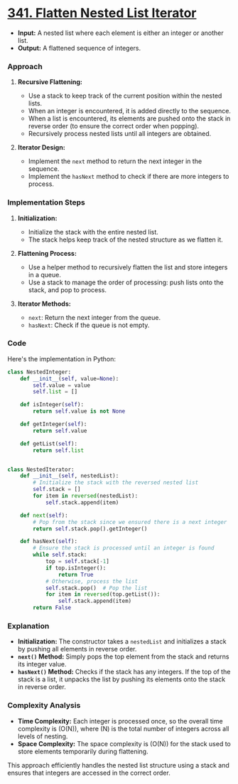 # [341. Flatten Nested List Iterator](https://leetcode.com/problems/flatten-nested-list-iterator/description/)

- **Input:** A nested list where each element is either an integer or another list.
- **Output:** A flattened sequence of integers.

### Approach

1. **Recursive Flattening:** 
   - Use a stack to keep track of the current position within the nested lists.
   - When an integer is encountered, it is added directly to the sequence.
   - When a list is encountered, its elements are pushed onto the stack in reverse order (to ensure the correct order when popping).
   - Recursively process nested lists until all integers are obtained.

2. **Iterator Design:**
   - Implement the `next` method to return the next integer in the sequence.
   - Implement the `hasNext` method to check if there are more integers to process.

### Implementation Steps

1. **Initialization:**
   - Initialize the stack with the entire nested list.
   - The stack helps keep track of the nested structure as we flatten it.

2. **Flattening Process:**
   - Use a helper method to recursively flatten the list and store integers in a queue.
   - Use a stack to manage the order of processing: push lists onto the stack, and pop to process.

3. **Iterator Methods:**
   - `next`: Return the next integer from the queue.
   - `hasNext`: Check if the queue is not empty.

### Code

Here's the implementation in Python:

```python
class NestedInteger:
    def __init__(self, value=None):
        self.value = value
        self.list = []

    def isInteger(self):
        return self.value is not None

    def getInteger(self):
        return self.value

    def getList(self):
        return self.list


class NestedIterator:
    def __init__(self, nestedList):
        # Initialize the stack with the reversed nested list
        self.stack = []
        for item in reversed(nestedList):
            self.stack.append(item)

    def next(self):
        # Pop from the stack since we ensured there is a next integer
        return self.stack.pop().getInteger()

    def hasNext(self):
        # Ensure the stack is processed until an integer is found
        while self.stack:
            top = self.stack[-1]
            if top.isInteger():
                return True
            # Otherwise, process the list
            self.stack.pop()  # Pop the list
            for item in reversed(top.getList()):
                self.stack.append(item)
        return False
```

### Explanation

- **Initialization:** The constructor takes a `nestedList` and initializes a stack by pushing all elements in reverse order.
- **`next()` Method:** Simply pops the top element from the stack and returns its integer value.
- **`hasNext()` Method:** Checks if the stack has any integers. If the top of the stack is a list, it unpacks the list by pushing its elements onto the stack in reverse order.

### Complexity Analysis

- **Time Complexity:** Each integer is processed once, so the overall time complexity is \(O(N)\), where \(N\) is the total number of integers across all levels of nesting.
- **Space Complexity:** The space complexity is \(O(N)\) for the stack used to store elements temporarily during flattening.

This approach efficiently handles the nested list structure using a stack and ensures that integers are accessed in the correct order.
